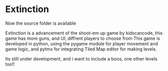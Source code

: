 # Extinction

Now the source folder is available

Extinction is a advancement of the shoot-em up game by kidscancode, this game has more guns, and UI, diffrent players to choose from
This game is developed in python, using the pygame module for player movement and game logic, and pytmx for integrating 
Tiled Map editor for making levels.

Its still under development, and i want to include a boos, one other levels too!!
